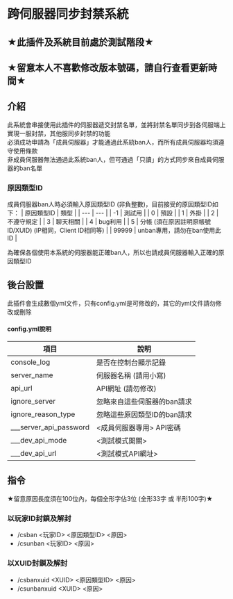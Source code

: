 # 跨伺服器同步封禁系統
## ★此插件及系統目前處於測試階段★
## ★留意本人不喜歡修改版本號碼，請自行查看更新時間★

## 介紹

此系統會串接使用此插件的伺服器遞交封禁名單，並將封禁名單同步到各伺服端上<br>
實現一服封禁，其他服同步封禁的功能<br>
必須成功申請為「成員伺服器」才能通過此系統ban人，而所有成員伺服器均須遵守使用條款<br>
非成員伺服器無法通過此系統ban人，但可通過「只讀」的方式同步來自成員伺服器的ban名單

### 原因類型ID

成員伺服器ban人時必須輸入原因類型ID (非負整數)，目前接受的原因類型ID如下：
| 原因類型ID | 類型 |
| --- | --- |
| -1 | 測試用 |
| 0 | 預設 |
| 1 | 外掛 |
| 2 | 不遵守規定 |
| 3 | 聊天相關 |
| 4 | bug利用 |
| 5 | 分帳 (須在原因註明原帳號ID/XUID) (IP相同，Client ID相同等) |
| 99999 | unban專用，請勿在ban使用此ID |

為確保各個使用本系統的伺服器能正確ban人，所以也請成員伺服器輸入正確的原因類型ID

## 後台設置
此插件會生成數個yml文件，只有config.yml是可修改的，其它的yml文件請勿修改或刪除

#### config.yml說明
| 項目 | 說明 |
| --- | --- |
| console_log | 是否在控制台顯示記錄 |
| server_name | 伺服器名稱 (請用小寫) |
| api_url | API網址 (請勿修改) |
| ignore_server | 忽略來自這些伺服器的ban請求 |
| ignore_reason_type | 忽略這些原因類型ID的ban請求 |
| \___server_api_password | <成員伺服器專用> API密碼 |
| \___dev_api_mode | <測試模式開關> |
| \___dev_api_url | <測試模式API網址> |

## 指令

★留意原因長度須在100位內，每個全形字佔3位 (全形33字 或 半形100字)★

### 以玩家ID封鎖及解封
- /csban <玩家ID> <原因類型ID> <原因><br>
- /csunban <玩家ID> <原因><br>

### 以XUID封鎖及解封
- /csbanxuid \<XUID\> <原因類型ID> <原因><br>
- /csunbanxuid \<XUID\> <原因><br>
